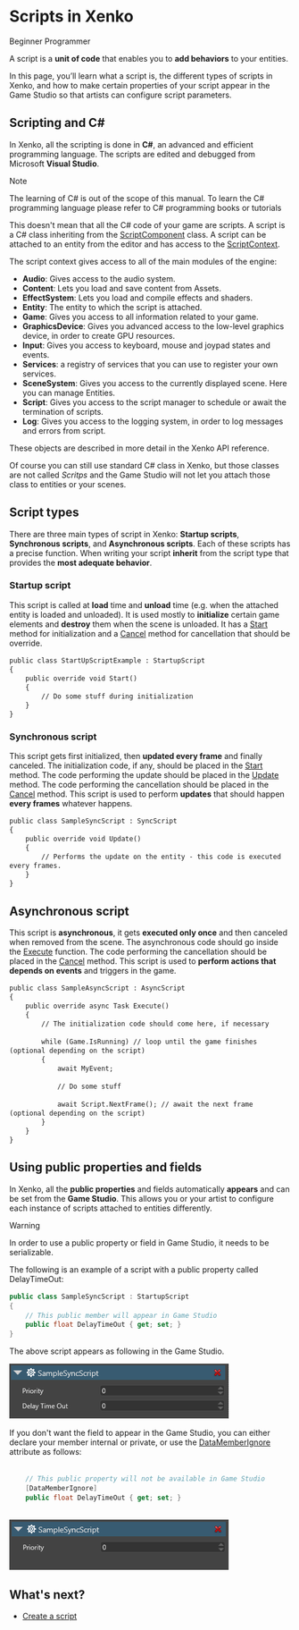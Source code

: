 # Scripts in Xenko

<span class="label label-doc-level">Beginner</span>
<span class="label label-doc-audience">Programmer</span>

A script is a **unit of code** that enables you to **add behaviors** to your entities. 

In this page, you’ll learn what a script is, the different types of scripts in Xenko, 
and how to make certain properties of your script appear in the Game Studio so that artists can configure script parameters.

## Scripting and C&#35;

In Xenko, all the scripting is done in **C#**, an advanced and efficient programming language.
The scripts are edited and debugged from Microsoft **Visual Studio**.

> [!NOTE]
> The learning of C# is out of the scope of this manual.
> To learn the C# programming language please refer to C# programming books or tutorials

This doesn't mean that all the C# code of your game are scripts.
A script is a C# class inheriting from the [ScriptComponent](xref:SiliconStudio.Xenko.Engine.ScriptComponent) class.
A script can be attached to an entity from the editor and has access to the [ScriptContext](xref:SiliconStudio.Xenko.Engine.IScriptContext).

The script context gives access to all of the main modules of the engine:
* **Audio**: Gives access to the audio system.
* **Content**: Lets you load and save content from Assets.
* **EffectSystem**: Lets you load and compile effects and shaders.
* **Entity**: The entity to which the script is attached.
* **Game**: Gives you access to all information related to your game.
* **GraphicsDevice**: Gives you advanced access to the low-level graphics device, in order to create GPU resources.
* **Input**: Gives you access to keyboard, mouse and joypad states and events.
* **Services**: a registry of services that you can use to register your own services.
* **SceneSystem**: Gives you access to the currently displayed scene. Here you can manage Entities.
* **Script**: Gives you access to the script manager to schedule or await the termination of scripts.
* **Log**: Gives you access to the logging system, in order to log messages and errors from script.

These objects are described in more detail in the Xenko API reference.

Of course you can still use standard C# class in Xenko, but those classes are not called *Scritps*
and the Game Studio will not let you attach those class to entities or your scenes.

## Script types

There are three main types of script in Xenko: **Startup scripts**, **Synchronous scripts**, and **Asynchronous scripts**. 
Each of these scripts has a precise function. 
When writing your script **inherit** from the script type that provides the **most adequate behavior**.

### Startup script

This script is called at **load** time and **unload** time (e.g. when the attached entity is loaded and unloaded). 
It is used mostly to **initialize** certain game elements and **destroy** them when the scene is unloaded. 
It has a [Start](xref:SiliconStudio.Xenko.Engine.StartupScript.Start) method for initialization and
a [Cancel](xref:SiliconStudio.Xenko.Engine.ScriptComponent.Cancel) method for cancellation that should be override.

```
public class StartUpScriptExample : StartupScript
{
	public override void Start()
	{
		// Do some stuff during initialization
	}
}
```

### Synchronous script

This script gets first initialized, then **updated every frame** and finally canceled.
The initialization code, if any, should be placed in the [Start](xref:SiliconStudio.Xenko.Engine.StartupScript.Start) method.
The code performing the update should be placed in the [Update](xref:SiliconStudio.Xenko.Engine.SyncScript.Update) method.
The code performing the cancellation should be placed in the [Cancel](xref:SiliconStudio.Xenko.Engine.ScriptComponent.Cancel) method.
This script is used to perform **updates** that should happen **every frames** whatever happens.

```
public class SampleSyncScript : SyncScript
{        
	public override void Update()
	{
		// Performs the update on the entity - this code is executed every frames.
	}
}
```

## Asynchronous script

This script is **asynchronous**, it gets **executed only once** and then canceled when removed from the scene.
The asynchronous code should go inside the [Execute](xref:SiliconStudio.Xenko.Engine.AsyncScript.Execute) function.
The code performing the cancellation should be placed in the [Cancel](xref:SiliconStudio.Xenko.Engine.ScriptComponent.Cancel) method.
This script is used to **perform actions that depends on events** and triggers in the game.

```
public class SampleAsyncScript : AsyncScript
{        
	public override async Task Execute() 
	{
		// The initialization code should come here, if necessary
		
		while (Game.IsRunning) // loop until the game finishes (optional depending on the script)
		{
			await MyEvent;

			// Do some stuff
			
			await Script.NextFrame(); // await the next frame (optional depending on the script)
		}
	}
}
```

## Using public properties and fields

In Xenko, all the **public properties** and fields automatically **appears** and can be set from the **Game Studio**.
This allows you or your artist to configure each instance of scripts attached to entities differently.

> [!WARNING] 
> In order to use a public property or field in Game Studio, it needs to be serializable. 

The following is an example of a script with a public property called DelayTimeOut:

```cs
public class SampleSyncScript : StartupScript
{
	// This public member will appear in Game Studio
	public float DelayTimeOut { get; set; }
}
```

The above script appears as following in the Game Studio.

![Public property appears in the Property grid](media/scripts-in-xenko-change-value-public-property.png)

If you don't want the field to appear in the Game Studio, you can either declare your member internal or private, or 
use the [DataMemberIgnore](xref:SiliconStudio.Core.DataMemberIgnoreAttribute) attribute as follows:

```cs

	// This public property will not be available in Game Studio
	[DataMemberIgnore]
	public float DelayTimeOut { get; set; }
	
```

![Public property has been hidden with ```[DataMemberIgnore]```](media/scripts-in-xenko-public-property-with-datamemberignore.png)

## What's next? 

* [Create a script](create-a-script.md)